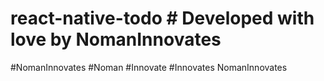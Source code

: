 # react-native-todo # Developed with love by NomanInnovates
#NomanInnovates
#Noman 
#Innovate
#Innovates
NomanInnovates
